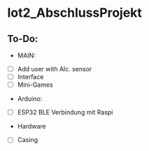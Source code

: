 # Iot2_AbschlussProjekt
## To-Do:
- MAIN:
- [ ] Add user with Alc. sensor
- [ ] Interface
- [ ]  Mini-Games
- Arduino:
- [ ] ESP32 BLE Verbindung mit Raspi
- Hardware
- [ ] Casing
